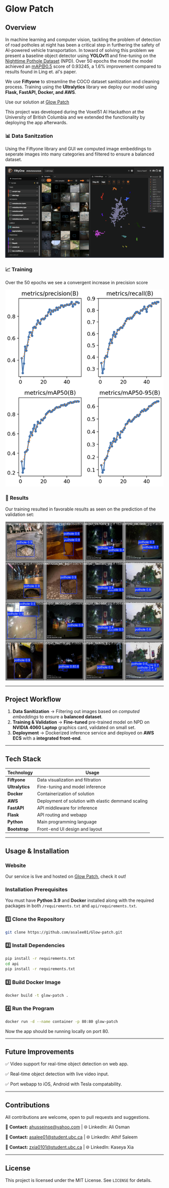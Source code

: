 # **Glow Patch**

## **Overview**
In machine learning and computer vision, tackling the problem of detection of road potholes at night has been a critical step
in furthering the safety of AI-powered vehicle transportation. In toward of solving this problem we present a baseline object
detector using **YOLOv11** and fine-tuning on the [Nighttime Pothole Dataset](https://doi.org/10.3390/electronics13193790) (NPD).
Over 50 epochs the model the model achieved an mAP@0.5 score of 0.93245, a 1.6% improvement compared to results found in 
Ling et. al's paper.

We use **Fiftyone** to streamline the COCO dataset sanitization and cleaning process. Training using the **Ultralytics** library
we deploy our model using **Flask, FastAPI, Docker, and AWS**.

Use our solution at [Glow Patch](http://18.190.152.65/)

This project was developed during the Voxel51 AI Hackathon at the University of British Columbia and we extended the functionality
by deploying the app afterwards.

### 📊 **Data Sanitzation**

Using the Fiftyone library and GUI we computed image embeddings to seperate images into many categories and filtered to ensure a
balanced dataset.

![Fiftyone Embeddings](/img/embeddings.png)

### 📈 **Training**

Over the 50 epochs we see a convergent increase in precision score

![Training graph results](/img/result.png)

### 🌟 **Results**

Our training resulted in favorable results as seen on the prediction of the validation set:

![Validation predictions picture](/img/val_pred.jpg)

---
## **Project Workflow**

1. **Data Sanitization** → Filtering out images based on *computed embeddings* to ensure a **balanced dataset**. 
2. **Training & Validation** → **Fine-tuned** pre-trained model on NPD on **NVIDIA 4060 Laptop** graphics card, validated on small set.
3. **Deployment** → Dockerized inference service and deployed on **AWS ECS** with a **integrated front-end**.

---
## **Tech Stack**

| **Technology** | **Usage** |
|---------------|----------|
| **Fiftyone** | Data visualization and filtration |
| **Ultralytics** | Fine-tuning and model inference |
| **Docker** | Containerization of solution |
| **AWS** | Deployment of solution with elastic demmand scaling |
| **FastAPI** | API middleware for inference |
| **Flask** | API routing and webapp |
| **Python** | Main programming language |
| **Bootstrap** | Front-end UI design and layout |

---
## **Usage & Installation**

### **Website**
Our service is live and hosted on [Glow Patch](http://18.190.152.65/), check it out!

### **Installation Prerequisites**
You must have **Python 3.9** and **Docker** installed along with the required packages in both `/requirements.txt` and
`api/requirements.txt`.

### **1️⃣ Clone the Repository**
```bash
git clone https://github.com/asalee01/Glow-patch.git
```

### **2️⃣ Install Dependencies**
```bash
pip install -r requirements.txt
cd api
pip install -r requirements.txt
```

### **3️⃣ Build Docker Image**
```bash
docker build -t glow-patch .
```

### **4️⃣ Run the Program**
```bash
docker run -d --name container -p 80:80 glow-patch
```

Now the app should be running locally on port 80.

---
## **Future Improvements**
✅ Video support for real-time object detection on web app.

✅ Real-time object detection with live video input.

✅ Port webapp to iOS, Android with Tesla compatability.

---
## **Contributions**
All contributions are welcome, open to pull requests and suggestions.

📩 **Contact:** ahusseinse@yahoo.com | 🌐 LinkedIn: Ali Osman

📩 **Contact:** asalee01@student.ubc.ca | 🌐 LinkedIn: Athif Saleem

📩 **Contact:** zxia0101@student.ubc.ca | 🌐 LinkedIn: Kaseya Xia

---
## **License**
This project is licensed under the MIT License. See `LICENSE` for details.
